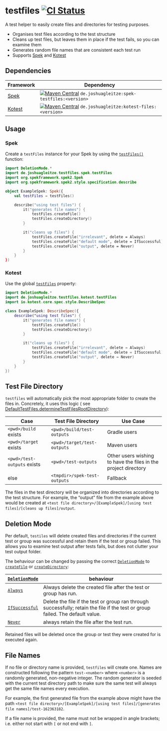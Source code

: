 # testfiles [![CI Status](https://github.com/jGleitz/spek-testfiles/workflows/CI/badge.svg)](https://github.com/jGleitz/spek-testfiles/actions)

A test helper to easily create files and directories for testing purposes.

* Organises test files according to the test structure
* Cleans up test files, but leaves them in place if the test fails, so you can examine them
* Generates random file names that are consistent each test run
* Supports [Spek](https://www.spekframework.org/) and [Kotest](https://kotest.io/)

## Dependencies

Framework | Dependency
--- | ---
[Spek](https://www.spekframework.org/) |  [![Maven Central](https://maven-badges.herokuapp.com/maven-central/de.joshuagleitze/spek-testfiles/badge.svg)](https://maven-badges.herokuapp.com/maven-central/de.joshuagleitze/spek-testfiles) `de.joshuagleitze:spek-testfiles:<version>`
[Kotest](https://kotest.io/) | [![Maven Central](https://maven-badges.herokuapp.com/maven-central/de.joshuagleitze/kotest-files/badge.svg)](https://maven-badges.herokuapp.com/maven-central/de.joshuagleitze/kotest-files) `de.joshuagleitze:kotest-files:<version>`

## Usage

### Spek

Create a `testFiles` instance for your Spek by using
the  [`testFiles()`](https://jgleitz.github.io/testfiles/testfiles/de.joshuagleitze.testfiles.spek/test-files.html) function:

```kotlin
import DeletionMode.*
import de.joshuagleitze.testfiles.spek.testFiles
import org.spekframework.spek2.Spek
import org.spekframework.spek2.style.specification.describe

object ExampleSpek: Spek({
	val testFiles = testFiles()

	describe("using test files") {
		it("generates file names") {
			testFiles.createFile()
			testFiles.createDirectory()
		}

		it("cleans up files") {
			testFiles.createFile("irrelevant", delete = Always)
			testFiles.createFile("default mode", delete = IfSuccessful)
			testFiles.createFile("output", delete = Never)
		}
	}
})

```

### Kotest

Use the global [`testFiles`](https://jgleitz.github.io/testfiles/testfiles/de.joshuagleitze.testfiles.kotest/test-files.html) property:

```kotlin
import DeletionMode.*
import de.joshuagleitze.testfiles.kotest.testFiles
import io.kotest.core.spec.style.DescribeSpec

class ExampleSpek: DescribeSpec({
	describe("using test files") {
		it("generates file names") {
			testFiles.createFile()
			testFiles.createDirectory()
		}

		it("cleans up files") {
			testFiles.createFile("irrelevant", delete = Always)
			testFiles.createFile("default mode", delete = IfSuccessful)
			testFiles.createFile("output", delete = Never)
		}
	}
})
```

## Test File Directory

`testfiles` will automatically pick the most appropriate folder to create the files in. Concretely, it uses this logic (
see [DefaultTestFiles.determineTestFilesRootDirectory](https://jgleitz.github.io/testfiles/testfiles/de.joshuagleitze.testfiles/-default-test-files/-companion/determine-test-files-root-directory.html)):

Case | Test File Directory | Use Case
--- | --- | ---
`<pwd>/build` exists | `<pwd>/build/test-outputs` | Gradle users
`<pwd>/target` exists | `<pwd>/target/test-outputs` | Maven users
`<pwd>/test-outputs` exists | `<pwd>/test-outputs` | Other users wishing to have the files in the project directory
else | `<tmpdir>/spek-test-outputs` | Fallback 

The files in the test directory will be organized into directories according to the test structure.
For example, the “output” file from the example above would be created at `<test file directory>/[ExampleSpek]/[using test files]/[cleans up files]/output`. 

## Deletion Mode

Per default, `testiles` will delete created files and directories if the current test or group was successful and retain them if the test or
group failed. This allows you to examine test output after tests fails, but does not clutter your test output folder.

The behaviour can be changed by passing the
correct [`DeletionMode`](https://jgleitz.github.io/testfiles/testfiles/de.joshuagleitze.testfiles/-deletion-mode/index.html)
to [`createFile`](https://jgleitz.github.io/spek-testfiles/spek-testfiles/de.joshuagleitze.test.spek.testfiles/-test-files/create-file.html)
or [`createDirectory`](https://jgleitz.github.io/spek-testfiles/spek-testfiles/de.joshuagleitze.test.spek.testfiles/-test-files/create-directory.html):

[`DeletionMode`](https://jgleitz.github.io/testfiles/testfiles/de.joshuagleitze.testfiles/-deletion-mode/index.html) | behaviour
--- | ---
[`Always`](https://jgleitz.github.io/testfiles/testfiles/de.joshuagleitze.testfiles/-deletion-mode/-always/index.html) | Always delete the created file after the test or group has run.
[`IfSuccessful`](https://jgleitz.github.io/testfiles/testfiles/de.joshuagleitze.testfiles/-deletion-mode/-if-successful/index.html) | Delete the file if the test or group ran through successfully; retain the file if the test or group failed. The default value.
[`Never`](https://jgleitz.github.io/testfiles/testfiles/de.joshuagleitze.testfiles/-deletion-mode/-never/index.html) | always retain the file after the test run.

Retained files will be deleted once the group or test they were created for is executed again.

## File Names

If no file or directory name is provided, `testfiles` will create one. Names are constructed following the pattern `test-<number>`
where `<number>` is a randomly generated, non-negative integer. The random generator is seeded with the current test directory path to make
sure the same test will always get the same file names every execution.

For example, the first generated file from the example above might have the
path `<test file directory>/[ExampleSpek]/[using test files]/[generates file names]/test-162363182`.

If a file name is provided, the name must not be wrapped in angle brackets; i.e. either not start with `[` or not end with `]`. 
